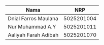 Nama| NRP
---|---
Dnial Farros Maulana|5025201004
Nur Muhammad A.Y | 5025201011
Aaliyah Farah Adibah| 5025201070

